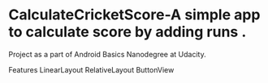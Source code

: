 # CalculateCricketScore-A simple app to calculate score by adding runs .
Project as a part of Android Basics Nanodegree at Udacity.

Features
LinearLayout
RelativeLayout
ButtonView
